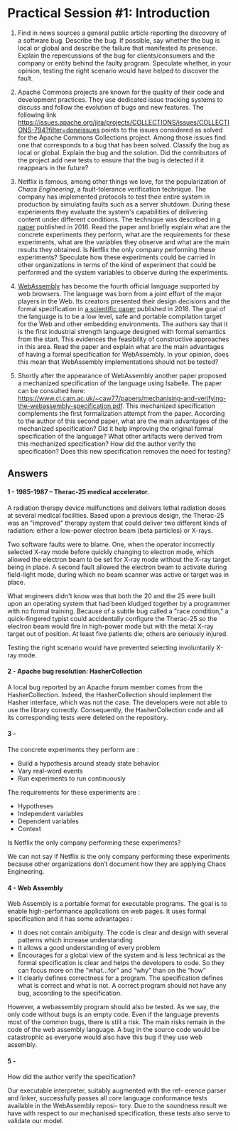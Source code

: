 # Practical Session #1: Introduction

1. Find in news sources a general public article reporting the discovery of a software bug. Describe the bug. If possible, say whether the bug is local or global and describe the failure that manifested its presence. Explain the repercussions of the bug for clients/consumers and the company or entity behind the faulty program. Speculate whether, in your opinion, testing the right scenario would have helped to discover the fault.

2. Apache Commons projects are known for the quality of their code and development practices. They use dedicated issue tracking systems to discuss and follow the evolution of bugs and new features. The following link https://issues.apache.org/jira/projects/COLLECTIONS/issues/COLLECTIONS-794?filter=doneissues points to the issues considered as solved for the Apache Commons Collections project. Among those issues find one that corresponds to a bug that has been solved. Classify the bug as local or global. Explain the bug and the solution. Did the contributors of the project add new tests to ensure that the bug is detected if it reappears in the future?

3. Netflix is famous, among other things we love, for the popularization of *Chaos Engineering*, a fault-tolerance verification technique. The company has implemented protocols to test their entire system in production by simulating faults such as a server shutdown. During these experiments they evaluate the system's capabilities of delivering content under different conditions. The technique was described in [a paper](https://arxiv.org/ftp/arxiv/papers/1702/1702.05843.pdf) published in 2016. Read the paper and briefly explain what are the concrete experiments they perform, what are the requirements for these experiments, what are the variables they observe and what are the main results they obtained. Is Netflix the only company performing these experiments? Speculate how these experiments could be carried in other organizations in terms of the kind of experiment that could be performed and the system variables to observe during the experiments.

4. [WebAssembly](https://webassembly.org/) has become the fourth official language supported by web browsers. The language was born from a joint effort of the major players in the Web. Its creators presented their design decisions and the formal specification in [a scientific paper](https://people.mpi-sws.org/~rossberg/papers/Haas,%20Rossberg,%20Schuff,%20Titzer,%20Gohman,%20Wagner,%20Zakai,%20Bastien,%20Holman%20-%20Bringing%20the%20Web%20up%20to%20Speed%20with%20WebAssembly.pdf) published in 2018. The goal of the language is to be a low level, safe and portable compilation target for the Web and other embedding environments. The authors say that it is the first industrial strength language designed with formal semantics from the start. This evidences the feasibility of constructive approaches in this area. Read the paper and explain what are the main advantages of having a formal specification for WebAssembly. In your opinion, does this mean that WebAssembly implementations should not be tested? 

5.  Shortly after the appearance of WebAssembly another paper proposed a mechanized specification of the language using Isabelle. The paper can be consulted here: https://www.cl.cam.ac.uk/~caw77/papers/mechanising-and-verifying-the-webassembly-specification.pdf. This mechanized specification complements the first formalization attempt from the paper. According to the author of this second paper, what are the main advantages of the mechanized specification? Did it help improving the original formal specification of the language? What other artifacts were derived from this mechanized specification? How did the author verify the specification? Does this new specification removes the need for testing?

## Answers

#### 1 - 1985-1987 – Therac-25 medical accelerator.

A radiation therapy device malfunctions and delivers lethal radiation doses at several medical facilities. Based upon a previous design, the Therac-25 was an "improved" therapy system that could deliver two different kinds of radiation: either a low-power electron beam (beta particles) or X-rays.

Two software faults were to blame. One, when the operator incorrectly selected X-ray mode before quickly changing to electron mode, which allowed the electron beam to be set for X-ray mode without the X-ray target being in place. A second fault allowed the electron beam to activate during field-light mode, during which no beam scanner was active or target was in place. 

What engineers didn't know was that both the 20 and the 25 were built upon an operating system that had been kludged together by a programmer with no formal training. Because of a subtle bug called a "race condition," a quick-fingered typist could accidentally configure the Therac-25 so the electron beam would fire in high-power mode but with the metal X-ray target out of position. At least five patients die; others are seriously injured.

Testing the right scenario would have prevented selecting involuntarily X-ray mode. 


#### 2 - Apache bug resolution: HasherCollection

A local bug reported by an Apache forum member comes from the HasherCollection. Indeed, the HasherCollection should implement the Hasher interface, which was not the case. The developers were not able to use the library correctly. Consequently, the HasherCollection code and all its corresponding tests were deleted on the repository.

#### 3 - 
The concrete experiments they perform are :

 - Build a hypothesis around steady state behavior
 - Vary real-word events
 - Run experiments to run continuously

 The requirements for these experiments are :
 
 - Hypotheses
 - Independent variables
 - Dependent variables
 - Context

Is Netflix the only company performing these experiments? 

We can not say if Netflix is the only company performing these experiments because other organizations don’t document how they are applying Chaos Engineering.



#### 4 - Web Assembly

Web Assembly is a portable format for executable programs. The goal is to enable high-performance applications on web pages. It uses formal specification and it has some advantages :
 - It does not contain ambiguity. The code is clear and design with several patterns which increase understanding
 - It allows a good understanding of every problem 
 - Encourages for a global view of the system and is less technical as the formal specification is clear and helps the developers to code. So they can focus more on the “what…for” and “why” than on the “how”
 - It clearly defines correctness for a program. The specification defines what is correct and what is not. A correct program should not have any bug, according to the specification.

However, a webassembly program should also be tested. As we say, the only code without bugs is an empty code. Even if the language prevents most of the common bugs, there is still a risk. The main risks remain in the code of the web assembly language. A bug in the source code would be catastrophic as everyone would also have this bug if they use web assembly.

#### 5 - 
How did the author verify the specification?

Our executable interpreter, suitably augmented with the ref-
erence parser and linker, successfully passes all core language
conformance tests available in the WebAssembly reposi-
tory. Due to the
soundness result we have with respect to our mechanised
specification, these tests also serve to validate our model.
